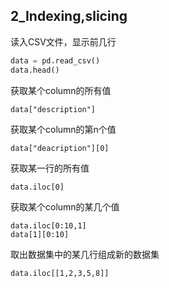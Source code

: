 2_Indexing,slicing
---
读入CSV文件，显示前几行
``` python
data = pd.read_csv()
data.head()
```
获取某个column的所有值
``` pandas
data["description"]
```
获取某个column的第n个值
``` pandas
data["deacription"][0]
```
获取某一行的所有值
``` pandas
data.iloc[0]
```
获取某个column的某几个值
```
data.iloc[0:10,1]
data[1][0:10]
```
取出数据集中的某几行组成新的数据集
```
data.iloc[[1,2,3,5,8]]
```
>
